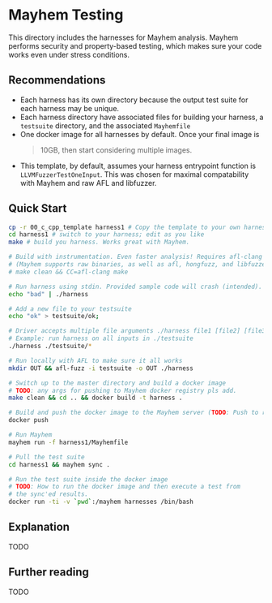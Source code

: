 # Mayhem Testing

This directory includes the harnesses for Mayhem analysis. Mayhem performs
security and property-based testing, which makes sure your code works even
under stress conditions. 

## Recommendations

 * Each harness has its own directory because the output test suite for each
   harness may be unique.
 * Each harness directory have associated files for building your harness, a
   `testsuite` directory, and the associated `Mayhemfile`
 * One docker image for all harnesses by default. Once your final image is
   >10GB, then start considering multiple images.
  * This template, by default, assumes your harness entrypoint function is
    `LLVMFuzzerTestOneInput`. This was chosen for maximal compatability with
    Mayhem and raw AFL and libfuzzer. 
 

## Quick Start

```bash
cp -r 00_c_cpp_template harness1 # Copy the template to your own harness
cd harness1 # switch to your harness; edit as you like
make # build you harness. Works great with Mayhem.

# Build with instrumentation. Even faster analysis! Requires afl-clang
# (Mayhem supports raw binaries, as well as afl, hongfuzz, and libfuzzer harnesses)
# make clean && CC=afl-clang make 

# Run harness using stdin. Provided sample code will crash (intended). 
echo "bad" | ./harness

# Add a new file to your testsuite
echo "ok" > testsuite/ok;

# Driver accepts multiple file arguments ./harness file1 [file2] [file3] ...
# Example: run harness on all inputs in ./testsuite
./harness ./testsuite/*

# Run locally with AFL to make sure it all works
mkdir OUT && afl-fuzz -i testsuite -o OUT ./harness

# Switch up to the master directory and build a docker image
# TODO: any args for pushing to Mayhem docker registry pls add.
make clean && cd .. && docker build -t harness .

# Build and push the docker image to the Mayhem server (TODO: Push to right registry)
docker push 

# Run Mayhem
mayhem run -f harness1/Mayhemfile

# Pull the test suite
cd harness1 && mayhem sync . 

# Run the test suite inside the docker image
# TODO: How to run the docker image and then execute a test from
# the sync'ed results. 
docker run -ti -v `pwd`:/mayhem harnesses /bin/bash

```

## Explanation

TODO

## Further reading

TODO
